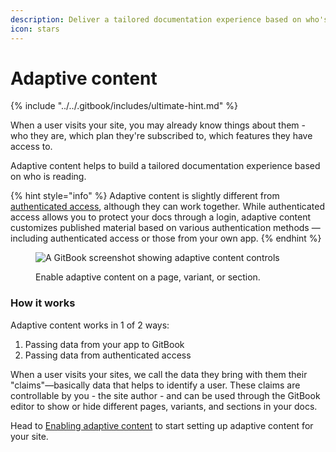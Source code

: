 ```yaml
---
description: Deliver a tailored documentation experience based on who's reading.
icon: stars
---
```


# Adaptive content

{% include "../../.gitbook/includes/ultimate-hint.md" %}

When a user visits your site, you may already know things about them - who they are, which plan they're subscribed to, which features they have access to.

Adaptive content helps to build a tailored documentation experience based on who is reading.

{% hint style="info" %}
Adaptive content is slightly different from [authenticated access](../authenticated-access/), although they can work together. While authenticated access allows you to protect your docs through a login, adaptive content customizes published material based on various authentication methods — including authenticated access or those from your own app.
{% endhint %}

<figure><img src="../../.gitbook/assets/23_07_25_adaptive_content.svg" alt="A GitBook screenshot showing adaptive content controls"><figcaption><p>Enable adaptive content on a page, variant, or section.</p></figcaption></figure>

### How it works

Adaptive content works in 1 of 2 ways:

1. Passing data from your app to GitBook
2. Passing data from authenticated access

When a user visits your sites, we call the data they bring with them their "claims"—basically data that helps to identify a user. These claims are controllable by you - the site author - and can be used through the GitBook editor to show or hide different pages, variants, and sections in your docs.

Head to [Enabling adaptive content](enabling-adaptive-content/) to start setting up adaptive content for your site.
